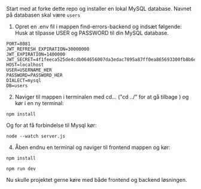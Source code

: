 
Start med at forke dette repo og installer en lokal MySQL database. 
Navnet på databasen skal være ```users```

1. Opret en .env fil i mappen find-errors-backend og indsæt følgende: 
Husk at tilpasse USER og PASSWORD til din MySQL database. 
```
PORT=8081
JWT_REFRESH_EXPIRATION=30000000
JWT_EXPIRATION=1400000
JWT_SECRET=4f1feeca525de4cdb064656007da3edac7895a87ff0ea865693300fb8b6e8f9c
HOST=localhost
USER=USERNAME_HER
PASSWORD=PASSWORD_HER
DIALECT=mysql
DB=users
```

2. Naviger til mappen i terminalen med cd... ("cd ../" for at gå tilbage )   og kør i en ny terminal:

``` npm install ```

Og for at få forbindelse til Mysql kør: 

``` node --watch server.js ```

4. Åben endnu en terminal og naviger til frontend mappen og kør:

```npm install```

```npm run dev```

Nu skulle projektet gerne køre med både frontend og backend løsningen. 
